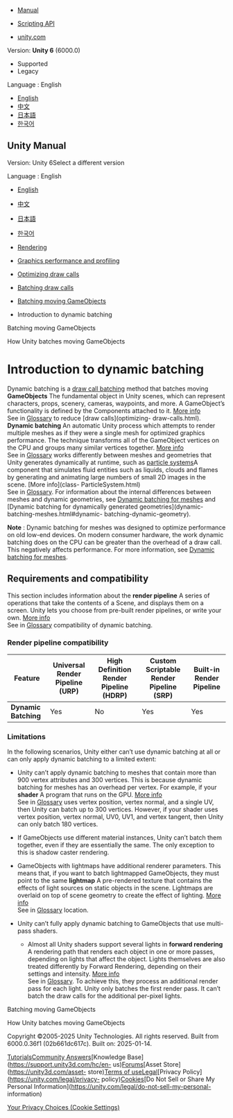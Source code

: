 [](https://docs.unity3d.com)

  * [Manual](../Manual/index.html)
  * [Scripting API](../ScriptReference/index.html)

  * [unity.com](https://unity.com/)

Version: **Unity 6** (6000.0)

  * Supported
  * Legacy

Language : English

  * [English](/Manual/dynamic-batching.html)
  * [中文](/cn/current/Manual/dynamic-batching.html)
  * [日本語](/ja/current/Manual/dynamic-batching.html)
  * [한국어](/kr/current/Manual/dynamic-batching.html)

[](https://docs.unity3d.com)

## Unity Manual

Version: Unity 6Select a different version

Language : English

  * [English](/Manual/dynamic-batching.html)
  * [中文](/cn/current/Manual/dynamic-batching.html)
  * [日本語](/ja/current/Manual/dynamic-batching.html)
  * [한국어](/kr/current/Manual/dynamic-batching.html)

  * [Rendering](rendering-and-post-processing.html)
  * [Graphics performance and profiling](graphics-performance-profiling.html)
  * [Optimizing draw calls](reduce-draw-calls-landing.html)
  * [Batching draw calls](DrawCallBatching-landing.html)
  * [Batching moving GameObjects](dynamic-batching-landing.html)
  * Introduction to dynamic batching

[](dynamic-batching-landing.html)

Batching moving GameObjects

[](dynamic-batching-meshes.html)

How Unity batches moving GameObjects

# Introduction to dynamic batching

Dynamic batching is a [draw call batching](DrawCallBatching.html) method that
batches moving **GameObjects** The fundamental object in Unity scenes, which
can represent characters, props, scenery, cameras, waypoints, and more. A
GameObject’s functionality is defined by the Components attached to it. [More
info](class-GameObject.html)  
See in [Glossary](Glossary.html#GameObject) to reduce [draw calls](optimizing-
draw-calls.html). **Dynamic batching** An automatic Unity process which
attempts to render multiple meshes as if they were a single mesh for optimized
graphics performance. The technique transforms all of the GameObject vertices
on the CPU and groups many similar vertices together. [More
info](DrawCallBatching.html)  
See in [Glossary](Glossary.html#DynamicBatching) works differently between
meshes and geometries that Unity generates dynamically at runtime, such as
[particle systems](ParticleSystems.html)A component that simulates fluid
entities such as liquids, clouds and flames by generating and animating large
numbers of small 2D images in the scene. [More info](class-
ParticleSystem.html)  
See in [Glossary](Glossary.html#particlesystem). For information about the
internal differences between meshes and dynamic geometries, see [Dynamic
batching for meshes](dynamic-batching-meshes.html) and [Dynamic batching for
dynamically generated geometries](dynamic-batching-meshes.html#dynamic-
batching-dynamic-geometry).

**Note** : Dynamic batching for meshes was designed to optimize performance on
old low-end devices. On modern consumer hardware, the work dynamic batching
does on the CPU can be greater than the overhead of a draw call. This
negatively affects performance. For more information, see [Dynamic batching
for meshes](dynamic-batching-meshes.html).

## Requirements and compatibility

This section includes information about the **render pipeline** A series of
operations that take the contents of a Scene, and displays them on a screen.
Unity lets you choose from pre-built render pipelines, or write your own.
[More info](render-pipelines.html)  
See in [Glossary](Glossary.html#Renderpipeline) compatibility of dynamic
batching.

### Render pipeline compatibility

**Feature** | **Universal Render Pipeline (URP)** | **High Definition Render Pipeline (HDRP)** | **Custom Scriptable Render Pipeline (SRP)** | **Built-in Render Pipeline**  
---|---|---|---|---  
**Dynamic Batching** | Yes | No | Yes | Yes  
  
### Limitations

In the following scenarios, Unity either can’t use dynamic batching at all or
can only apply dynamic batching to a limited extent:

  * Unity can’t apply dynamic batching to meshes that contain more than 900 vertex attributes and 300 vertices. This is because dynamic batching for meshes has an overhead per vertex. For example, if your **shader** A program that runs on the GPU. [More info](Shaders.html)  
See in [Glossary](Glossary.html#Shader) uses vertex position, vertex normal,
and a single UV, then Unity can batch up to 300 vertices. However, if your
shader uses vertex position, vertex normal, UV0, UV1, and vertex tangent, then
Unity can only batch 180 vertices.

  * If GameObjects use different material instances, Unity can’t batch them together, even if they are essentially the same. The only exception to this is shadow caster rendering.
  * GameObjects with lightmaps have additional renderer parameters. This means that, if you want to batch lightmapped GameObjects, they must point to the same **lightmap** A pre-rendered texture that contains the effects of light sources on static objects in the scene. Lightmaps are overlaid on top of scene geometry to create the effect of lighting. [More info](Lightmapping.html)  
See in [Glossary](Glossary.html#Lightmap) location.

  * Unity can’t fully apply dynamic batching to GameObjects that use multi-pass shaders. 
    * Almost all Unity shaders support several lights in **forward rendering** A rendering path that renders each object in one or more passes, depending on lights that affect the object. Lights themselves are also treated differently by Forward Rendering, depending on their settings and intensity. [More info](RenderTech-ForwardRendering.html)  
See in [Glossary](Glossary.html#ForwardRendering). To achieve this, they
process an additional render pass for each light. Unity only batches the first
render pass. It can’t batch the draw calls for the additional per-pixel
lights.

[](dynamic-batching-landing.html)

Batching moving GameObjects

[](dynamic-batching-meshes.html)

How Unity batches moving GameObjects

Copyright ©2005-2025 Unity Technologies. All rights reserved. Built from
6000.0.36f1 (02b661dc617c). Built on: 2025-01-14.

[Tutorials](https://learn.unity.com/)[Community
Answers](https://answers.unity3d.com)[Knowledge
Base](https://support.unity3d.com/hc/en-
us)[Forums](https://forum.unity3d.com)[Asset Store](https://unity3d.com/asset-
store)[Terms of
use](https://docs.unity3d.com/Manual/TermsOfUse.html)[Legal](https://unity.com/legal)[Privacy
Policy](https://unity.com/legal/privacy-
policy)[Cookies](https://unity.com/legal/cookie-policy)[Do Not Sell or Share
My Personal Information](https://unity.com/legal/do-not-sell-my-personal-
information)

[Your Privacy Choices (Cookie Settings)](javascript:void\(0\);)

